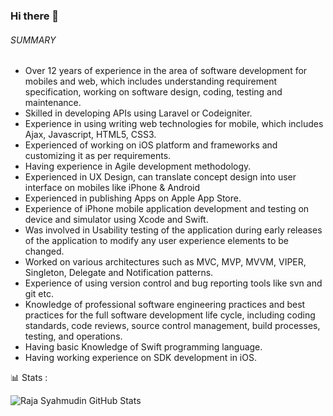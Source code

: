 ### Hi there 👋

###### SUMMARY

*	Over 12 years of experience in the area of software development for mobiles and web, which includes understanding requirement specification, working on software design, coding, testing and maintenance.
*	Skilled in developing APIs using Laravel or Codeigniter.
*	Experience in using writing web technologies for mobile, which includes  Ajax, Javascript, HTML5, CSS3.
*	Experienced of working on iOS platform and frameworks and customizing it as per requirements.
*	Having experience in Agile development methodology.
*	Experienced in UX Design, can translate concept design into user interface on mobiles like iPhone & Android
*	Experienced in publishing Apps on Apple App Store.
*	Experience of iPhone mobile application development and testing on device and simulator using Xcode and Swift.
*	Was involved in Usability testing of the application during early releases of the application to modify any user experience elements to be changed.
*	Worked on various architectures such as MVC, MVP, MVVM, VIPER, Singleton, Delegate and Notification patterns.
*	Experience of using version control and bug reporting tools like svn and git etc.
*	Knowledge of professional software engineering practices and best practices for the full software development life cycle, including coding standards, code reviews, source control management, build processes, testing, and operations.
*	Having basic Knowledge of Swift programming language.
*	Having working experience on SDK development in iOS.

📊 Stats :

![Raja Syahmudin GitHub Stats](https://github-readme-stats.vercel.app/api?username=rajaslucky89&show_icons=true)

<!--
**rajaslucky89/rajaslucky89** is a ✨ _special_ ✨ repository because its `README.md` (this file) appears on your GitHub profile.

Here are some ideas to get you started:

- 🔭 I’m currently working on ...
- 🌱 I’m currently learning ...
- 👯 I’m looking to collaborate on ...
- 🤔 I’m looking for help with ...
- 💬 Ask me about ...
- 📫 How to reach me: ...
- 😄 Pronouns: ...
- ⚡ Fun fact: ...
-->
